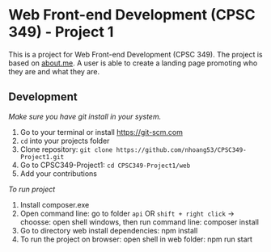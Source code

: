 # Web Front-end Development (CPSC 349) - Project 1

This is a project for Web Front-end Development (CPSC 349). The project is based on [about.me](https://about.me/). A user is able to create a landing page promoting who they are and what they are.

## Development

_Make sure you have git install in your system._

1. Go to your terminal or install https://git-scm.com
2. `cd` into your projects folder
3. Clone repository: `git clone https://github.com/nhoang53/CPSC349-Project1.git`
4. Go to CPSC349-Project1: `cd CPSC349-Project1/web`
5. Add your contributions


_To run project_

1. Install composer.exe
2. Open command line: go to folder `api` OR `shift + right click` -> choosse: open shell windows, then run command line: composer install
3. Go to directory web install dependencies: npm install
4. To run the project on browser: open shell in web folder: npm run start
